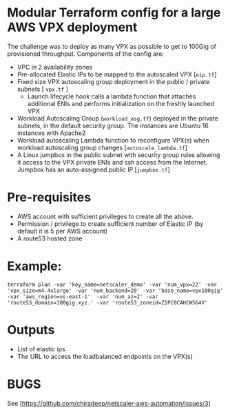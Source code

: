 # Modular Terraform config for a large AWS VPX deployment

The challenge was to deploy as many VPX as possible to get to 100Gig of provisioned throughput.
Components of the config are:

* VPC in 2 availability zones 
* Pre-allocated Elastic IPs to be mapped to the autoscaled VPX [`eip.tf`]
* Fixed size VPX autoscaling group deployment in the public / private subnets  [ `vpx.tf` ]
    - Launch lifecycle hook calls a lambda function that attaches additional ENIs and performs initialization on the freshly launched VPX
* Workload Autoscaling Group (`workload_asg.tf`) deployed in the private subnets, in the default security group. The instances are Ubuntu 16 instances with Apache2
* Workload autoscaling Lambda function to reconfigure  VPX(s) when workload autoscaling group changes [`autoscale_lambda.tf`]
* A Linux jumpbox in the public subnet with security group rules allowing it access to the VPX private ENIs and ssh access from the Internet. Jumpbox has an auto-assigned public IP.[`jumpbox.tf`]

# Pre-requisites

* AWS account with sufficient privileges to create all the above.
* Permission / privilege to create sufficient number of Elastic IP (by default it is 5 per AWS account)
* A route53 hosted zone
 

# Example:

```
terraform plan -var 'key_name=netscaler_demo' -var 'num_vpx=22' -var 'vpx_size=m4.4xlarge' -var 'num_backend=20' -var 'base_name=vpx100gig' -var 'aws_region=us-east-1'  -var 'num_az=2' -var 'route53_domain=100gig.xyz.' -var 'route53_zoneid=Z1PC0CAHCW564V'

```

# Outputs
* List of elastic ips
* The URL to access the loadbalanced endpoints on the VPX(s)

# BUGS
See [https://github.com/chiradeep/netscaler-aws-automation/issues/3]
